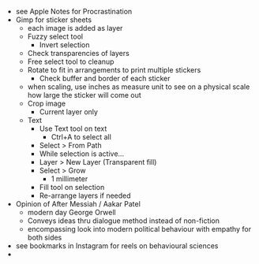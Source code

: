 - see Apple Notes for Procrastination
- Gimp for sticker sheets
	- each image is added as layer
	- Fuzzy select tool
		- Invert selection
	- Check transparencies of layers
	- Free select tool to cleanup
	- Rotate to fit in arrangements to print multiple stickers
		-  Check buffer and border of each sticker 
	- when scaling, use inches as measure unit to see on a physical scale how large the sticker will come out
	- Crop image
		- Current layer only
	- Text
		- Use Text tool on text
			- Ctrl+A to select all
		- Select > From Path
		- While selection is active...
		- Layer > New Layer (Transparent fill)
		- Select > Grow
			- 1 millimeter
		- Fill tool on selection
		- Re-arrange layers if needed
- Opinion of After Messiah / Aakar Patel 
	- modern day George Orwell
	- Conveys ideas thru dialogue method instead of non-fiction
	- encompassing look into modern political behaviour with empathy for both sides
- see bookmarks in Instagram for reels on behavioural sciences
- 